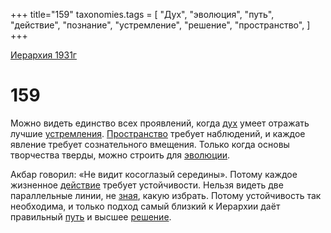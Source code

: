 +++
title="159"
taxonomies.tags = [
"Дух",
"эволюция",
"путь",
"действие",
"познание",
"устремление",
"решение",
"пространство",
]
+++

[Иерархия 1931г](/agni/19312)

# 159

Можно видеть единство всех проявлений, когда [дух](/tags/Дух) умеет отражать лучшие [устремления](/tags/устремление). [Пространство](/tags/пространство) требует наблюдений, и каждое явление требует сознательного вмещения. Только когда основы творчества тверды, можно строить для [эволюции](/tags/эволюция).   

Акбар говорил: «Не видит косоглазый середины». Потому каждое жизненное [действие](/tags/действие) требует устойчивости. Нельзя видеть две параллельные линии, не [зная](/tags/познание), какую избрать. Потому устойчивость так необходима, и только подход самый близкий к Иерархии даёт правильный [путь](/tags/путь) и высшее [решение](/tags/решение).   

